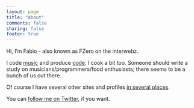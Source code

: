 ```yaml
---
layout: page
title: "About"
comments: false
sharing: false
footer: true
---
```


Hi, I’m Fabio - also known as FZero on the interwebz.

I code [music](/music) and produce [code](/programming). I cook a bit too. Someone should write a study on musicians/programmers/food enthusiasts; there seems to be a bunch of us out there.

Of course I have several other sites and profiles [in several places](/elsewhere).

You can [follow me on Twitter](http://twitter.com/fzero), if you want.
